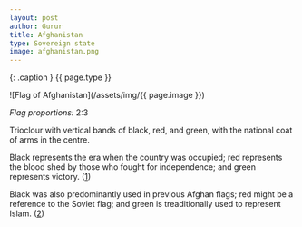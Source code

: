 ```yaml
---
layout: post
author: Gurur
title: Afghanistan
type: Sovereign state
image: afghanistan.png
---
```

{: .caption }
{{ page.type }}

![Flag of Afghanistan](/assets/img/{{ page.image }})

_Flag proportions:_ 2:3

Trioclour with vertical bands of black, red, and green, with the national coat of arms in the centre. 

Black represents the era when the country was occupied; red represents the blood shed by those who fought for independence; and green represents victory. (<span class="source-link">[1](https://www.britannica.com/topic/flag-of-Afghanistan)</span>)

Black was also predominantly used in previous Afghan flags; red might be a reference to the Soviet flag; and green is treaditionally used to represent Islam. (<span class="source-link">[2](https://www.crwflags.com/fotw/flags/af.html#col)</span>)
